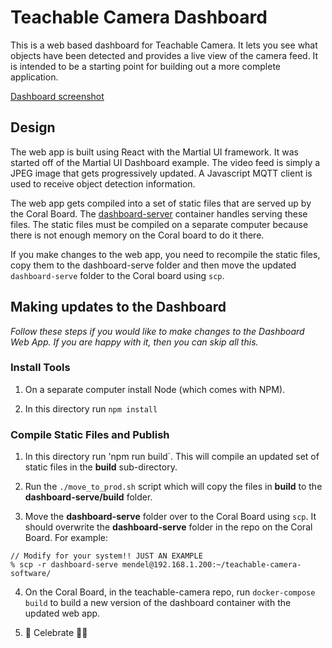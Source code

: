 # Teachable Camera Dashboard

This is a web based dashboard for Teachable Camera. It lets you see what objects have been detected and provides a live view of the camera feed. It is intended to be a starting point for building out a more complete application.

[Dashboard screenshot](../images/dashboard.png)

## Design
The web app is built using React with the Martial UI framework. It was started off of the Martial UI Dashboard example. The video feed is simply a JPEG image that gets progressively updated. A Javascript MQTT client is used to receive object detection information.

The web app gets compiled into a set of static files that are served up by the Coral Board. The [dashboard-server](../dashboard-server/README.md) container handles serving these files. The static files must be compiled on a separate computer because there is not enough memory on the Coral board to do it there. 

If you make changes to the web app, you need to recompile the static files, copy them to the dashboard-serve folder and then move the updated `dashboard-serve` folder to the Coral board using `scp`.

## Making updates to the Dashboard
*Follow these steps if you would like to make changes to the Dashboard Web App. If you are happy with it, then you can skip all this.*

### Install Tools

1. On a separate computer install Node (which comes with NPM). 

2. In this directory run `npm install`

### Compile Static Files and Publish

1. In this directory run 'npm run build`. This will compile an updated set of static files in the **build** sub-directory.

2. Run the `./move_to_prod.sh` script which will copy the files in **build** to the **dashboard-serve/build** folder.

3. Move the **dashboard-serve** folder over to the Coral Board using `scp`. It should overwrite the **dashboard-serve** folder in the repo on the Coral Board. For example:
````
// Modify for your system!! JUST AN EXAMPLE
% scp -r dashboard-serve mendel@192.168.1.200:~/teachable-camera-software/
````

4. On the Coral Board, in the teachable-camera repo, run `docker-compose build` to build a new version of the dashboard container with the updated web app.

5. 🎉 Celebrate 👏🏾
